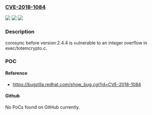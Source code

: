 ### [CVE-2018-1084](https://cve.mitre.org/cgi-bin/cvename.cgi?name=CVE-2018-1084)
![](https://img.shields.io/static/v1?label=Product&message=corosync&color=blue)
![](https://img.shields.io/static/v1?label=Version&message=corosync%202.4.4%20&color=brightgreen)
![](https://img.shields.io/static/v1?label=Vulnerability&message=CWE-190&color=brightgreen)

### Description

corosync before version 2.4.4 is vulnerable to an integer overflow in exec/totemcrypto.c.

### POC

#### Reference
- https://bugzilla.redhat.com/show_bug.cgi?id=CVE-2018-1084

#### Github
No PoCs found on GitHub currently.

